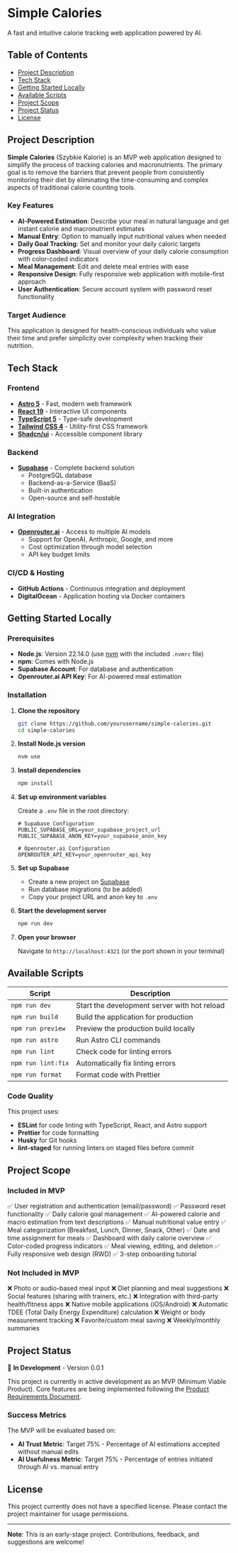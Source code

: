 # Simple Calories

A fast and intuitive calorie tracking web application powered by AI.

## Table of Contents

- [Project Description](#project-description)
- [Tech Stack](#tech-stack)
- [Getting Started Locally](#getting-started-locally)
- [Available Scripts](#available-scripts)
- [Project Scope](#project-scope)
- [Project Status](#project-status)
- [License](#license)

## Project Description

**Simple Calories** (Szybkie Kalorie) is an MVP web application designed to simplify the process of tracking calories and macronutrients. The primary goal is to remove the barriers that prevent people from consistently monitoring their diet by eliminating the time-consuming and complex aspects of traditional calorie counting tools.

### Key Features

- **AI-Powered Estimation**: Describe your meal in natural language and get instant calorie and macronutrient estimates
- **Manual Entry**: Option to manually input nutritional values when needed
- **Daily Goal Tracking**: Set and monitor your daily caloric targets
- **Progress Dashboard**: Visual overview of your daily calorie consumption with color-coded indicators
- **Meal Management**: Edit and delete meal entries with ease
- **Responsive Design**: Fully responsive web application with mobile-first approach
- **User Authentication**: Secure account system with password reset functionality

### Target Audience

This application is designed for health-conscious individuals who value their time and prefer simplicity over complexity when tracking their nutrition.

## Tech Stack

### Frontend
- **[Astro 5](https://astro.build/)** - Fast, modern web framework
- **[React 19](https://react.dev/)** - Interactive UI components
- **[TypeScript 5](https://www.typescriptlang.org/)** - Type-safe development
- **[Tailwind CSS 4](https://tailwindcss.com/)** - Utility-first CSS framework
- **[Shadcn/ui](https://ui.shadcn.com/)** - Accessible component library

### Backend
- **[Supabase](https://supabase.com/)** - Complete backend solution
  - PostgreSQL database
  - Backend-as-a-Service (BaaS)
  - Built-in authentication
  - Open-source and self-hostable

### AI Integration
- **[Openrouter.ai](https://openrouter.ai/)** - Access to multiple AI models
  - Support for OpenAI, Anthropic, Google, and more
  - Cost optimization through model selection
  - API key budget limits

### CI/CD & Hosting
- **GitHub Actions** - Continuous integration and deployment
- **DigitalOcean** - Application hosting via Docker containers

## Getting Started Locally

### Prerequisites

- **Node.js**: Version 22.14.0 (use [nvm](https://github.com/nvm-sh/nvm) with the included `.nvmrc` file)
- **npm**: Comes with Node.js
- **Supabase Account**: For database and authentication
- **Openrouter.ai API Key**: For AI-powered meal estimation

### Installation

1. **Clone the repository**
   ```bash
   git clone https://github.com/yourusername/simple-calories.git
   cd simple-calories
   ```

2. **Install Node.js version**
   ```bash
   nvm use
   ```

3. **Install dependencies**
   ```bash
   npm install
   ```

4. **Set up environment variables**

   Create a `.env` file in the root directory:
   ```env
   # Supabase Configuration
   PUBLIC_SUPABASE_URL=your_supabase_project_url
   PUBLIC_SUPABASE_ANON_KEY=your_supabase_anon_key

   # Openrouter.ai Configuration
   OPENROUTER_API_KEY=your_openrouter_api_key
   ```

5. **Set up Supabase**
   - Create a new project on [Supabase](https://supabase.com/)
   - Run database migrations (to be added)
   - Copy your project URL and anon key to `.env`

6. **Start the development server**
   ```bash
   npm run dev
   ```

7. **Open your browser**

   Navigate to `http://localhost:4321` (or the port shown in your terminal)

## Available Scripts

| Script | Description |
|--------|-------------|
| `npm run dev` | Start the development server with hot reload |
| `npm run build` | Build the application for production |
| `npm run preview` | Preview the production build locally |
| `npm run astro` | Run Astro CLI commands |
| `npm run lint` | Check code for linting errors |
| `npm run lint:fix` | Automatically fix linting errors |
| `npm run format` | Format code with Prettier |

### Code Quality

This project uses:
- **ESLint** for code linting with TypeScript, React, and Astro support
- **Prettier** for code formatting
- **Husky** for Git hooks
- **lint-staged** for running linters on staged files before commit

## Project Scope

### Included in MVP

✅ User registration and authentication (email/password)
✅ Password reset functionality
✅ Daily calorie goal management
✅ AI-powered calorie and macro estimation from text descriptions
✅ Manual nutritional value entry
✅ Meal categorization (Breakfast, Lunch, Dinner, Snack, Other)
✅ Date and time assignment for meals
✅ Dashboard with daily calorie overview
✅ Color-coded progress indicators
✅ Meal viewing, editing, and deletion
✅ Fully responsive web design (RWD)
✅ 3-step onboarding tutorial

### Not Included in MVP

❌ Photo or audio-based meal input
❌ Diet planning and meal suggestions
❌ Social features (sharing with trainers, etc.)
❌ Integration with third-party health/fitness apps
❌ Native mobile applications (iOS/Android)
❌ Automatic TDEE (Total Daily Energy Expenditure) calculation
❌ Weight or body measurement tracking
❌ Favorite/custom meal saving
❌ Weekly/monthly summaries

## Project Status

🚧 **In Development** - Version 0.0.1

This project is currently in active development as an MVP (Minimum Viable Product). Core features are being implemented following the [Product Requirements Document](.ai/prd.md).

### Success Metrics

The MVP will be evaluated based on:
- **AI Trust Metric**: Target 75% - Percentage of AI estimations accepted without manual edits
- **AI Usefulness Metric**: Target 75% - Percentage of entries initiated through AI vs. manual entry

## License

This project currently does not have a specified license. Please contact the project maintainer for usage permissions.

---

**Note**: This is an early-stage project. Contributions, feedback, and suggestions are welcome!
